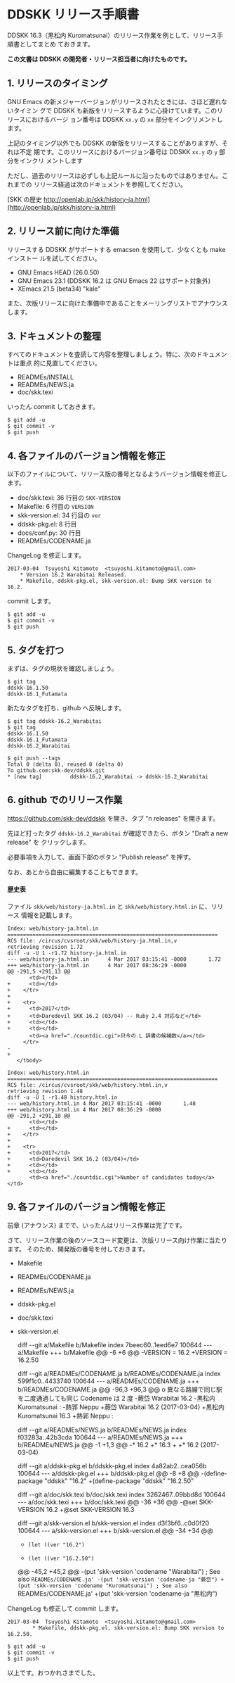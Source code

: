 DDSKK リリース手順書
====================

DDSKK 16.3（黒松内 Kuromatsunai）のリリース作業を例として、リリース手順書としてまとめ
ておきます。

**この文書は DDSKK の開発者・リリース担当者に向けたものです。**

## 1. リリースのタイミング

GNU Emacs の新メジャーバージョンがリリースされたときには、さほど遅れないタイミン
グで DDSKK も新版をリリースするように心掛けています。このリリースにおけるバージ
ョン番号は DDSKK `xx.y` の `xx` 部分をインクリメントします。

上記のタイミング以外でも DDSKK の新版をリリースすることがありますが、それは不定
期です。このリリースにおけるバージョン番号は DDSKK `xx.y` の `y` 部分をインクリ
メントします

ただし、過去のリリースは必ずしも上記ルールに沿ったものではありません。これまでの
リリース経過は次のドキュメントを参照してください。

[SKK の歴史 http://openlab.jp/skk/history-ja.html](http://openlab.jp/skk/history-ja.html)

## 2. リリース前に向けた準備

リリースする DDSKK がサポートする emacsen を使用して、少なくとも make インストー
ルを試してください。

* GNU Emacs HEAD (26.0.50)
* GNU Emacs 23.1 (DDSKK 16.2 は GNU Emacs 22 はサポート対象外)
* XEmacs 21.5 (beta34) "kale"

また、次版リリースに向けた準備中であることをメーリングリストでアナウンスします。

## 3. ドキュメントの整理

すべてのドキュメントを査読して内容を整理しましょう。特に、次のドキュメントは重点
的に見直してください。

* READMEs/INSTALL
* READMEs/NEWS.ja
* doc/skk.texi

いったん commit しておきます。

    $ git add -u
    $ git commit -v
    $ git push

## 4. 各ファイルのバージョン情報を修正

以下のファイルについて、リリース版の番号となるようバージョン情報を修正します。

* doc/skk.texi: 36 行目の `SKK-VERSION`
* Makefile: 6 行目の `VERSION`
* skk-version.el: 34 行目の `ver`
* ddskk-pkg.el: 8 行目
* docs/conf.py: 30 行目
* READMEs/CODENAME.ja

ChangeLog を修正します。

```
2017-03-04  Tsuyoshi Kitamoto  <tsuyoshi.kitamoto@gmail.com>
	* Version 16.2 Warabitai Released.
	* Makefile, ddskk-pkg.el, skk-version.el: Bump SKK version to 16.2.
```

commit します。

    $ git add -u
    $ git commit -v
    $ git push

## 5. タグを打つ

まずは、タグの現状を確認しましょう。

    $ git tag
    ddskk-16.1.50
    ddskk-16.1_Futamata

新たなタグを打ち、github へ反映します。

    $ git tag ddskk-16.2_Warabitai
    $ git tag
    ddskk-16.1.50
    ddskk-16.1_Futamata
    ddskk-16.2_Warabitai

    $ git push --tags
    Total 0 (delta 0), reused 0 (delta 0)
    To github.com:skk-dev/ddskk.git
    * [new tag]         ddskk-16.2_Warabitai -> ddskk-16.2_Warabitai

## 6. github でのリリース作業

https://github.com/skk-dev/ddskk を開き、タブ "n releases" を開きます。

先ほど打ったタグ `ddskk-16.2_Warabitai` が確認できたら、ボタン "Draft a new release" を
クリックします。

必要事項を入力して、画面下部のボタン "Publish release" を押す。

なお、あとから自由に編集することもできます。

<!--
## 7. openlab でのリリース作業

### (1) ファイルを配置する

#### ア. 公開用アーカイブを配置する

手元でアーカイブを作ります。

    $ make release
    /bin/rm -f leim-list.el skk-autoloads.el skk-setup.el *.elc experimental/*.elc \
    auto-autoloads.el custom-load.el ert.el \
    ./doc/skk.info* `find . -name '*~'` `find . -name '.*~'` `find . -name '.#*'`
    /bin/rm -f ../ddskk-16.2.tar.gz ../ddskk-16.2.tar.bz2 ;\
    git archive --format=tar.gz --prefix=ddskk-16.2/ HEAD > ../ddskk-16.2.tar.gz ;\
    git archive --format=tar --prefix=ddskk-16.2/ HEAD | bzip2 -9 -c > ../ddskk-16.2.tar.bz2 ;\
    md5 ../ddskk-16.2.tar.bz2 > ../ddskk-16.2.tar.bz2.md5 ;\
    md5 ../ddskk-16.2.tar.gz > ../ddskk-16.2.tar.gz.md5
    $ cd ..
	$ ls
    ddskk-16.2.tar.bz2
    ddskk-16.2.tar.bz2.md5
    ddskk-16.2.tar.gz
    ddskk-16.2.tar.gz.md5

アーカイブを openlab へ転送します

    $ scp ddskk-16.2.tar.gz* USERNAME@openlab.jp:
    ddskk-16.2.tar.gz               100%  866KB   1.2MB/s   00:00
    ddskk-16.2.tar.gz.md5           100%   55     1.4KB/s   00:00

openlab へログインして、アーカイブを所定のディレクトリへ移します。

    $ ssh USERNAME@openlab.jp
    [USERNAME@openlab ~]$ mv ddskk-16.2.tar.gz* /circus/openlab/skk/maintrunk/

#### イ. PDF マニュアルを配置する

手元でマニュアルの PDF 版を生成します。

    $ cd doc
	$ ./makepdf.sh
	$ mv skk.pdf skk-16.2.pdf

skk.pdf を openlab へ転送し、所定のディレクトリへ移します。

    $ scp skk-16.2.pdf USERNAME@openlab.jp:
    $ ssh USERNAME@openlab.jp
    [USERNAME@openlab ~]$ mv skk-16.2.pdf /circus/openlab/skk/skk-manual
    [USERNAME@openlab ~]$ cd /circus/openlab/skk/maintrunk/
    [USERNAME@openlab /circus/openlab/skk/maintrunk]$ ln -s ../skk-manual/skk-16.2.pdf skk-16.2.pdf

### (2) WEB ページを更新する

openlab 向け cvs 作業です。

#### トップページ

ファイル `skk/web/index-j.html.in` と `skk/web/index.html.in` に、リリースアナウ
ンスを記載します。

    Index: web/index-j.html.in
    ===================================================================
    RCS file: /circus/cvsroot/skk/web/index-j.html.in,v
    retrieving revision 1.117
    diff -u -U 1 -r1.117 index-j.html.in
    --- web/index-j.html.in 1 Oct 2016 08:56:05 -0000       1.117
    +++ web/index-j.html.in 4 Mar 2017 08:09:53 -0000
    @@ -34,2 +34,3 @@
     <ul>
    +  <li>elisp: <a href="./maintrunk">Daredevil SKK 16.2 (蕨岱 Warabitai)</a> をリリースしました。(2017-03-04)
       <li>elisp: <a href="./maintrunk">Daredevil SKK 16.1 (Futamata)</a> をリリースしました。(2016-10-01)

    Index: web/index.html.in
    ===================================================================
    RCS file: /circus/cvsroot/skk/web/index.html.in,v
    retrieving revision 1.116
    diff -u -U 1 -r1.116 index.html.in
    --- web/index.html.in   1 Oct 2016 08:56:05 -0000       1.116
    +++ web/index.html.in   4 Mar 2017 08:09:53 -0000
    @@ -37,4 +37,5 @@
     <ul>
    +  <li>elisp: <a href="./maintrunk">Daredevil SKK 16.2</a> released. (2017-03-04)
       <li>elisp: <a href="./maintrunk">Daredevil SKK 16.1</a> released. (2016-10-01)

 -->

#### 歴史表

ファイル `skk/web/history-ja.html.in` と `skk/web/history.html.in` に、リリース
情報を記載します。

    Index: web/history-ja.html.in
    ===================================================================
    RCS file: /circus/cvsroot/skk/web/history-ja.html.in,v
    retrieving revision 1.72
    diff -u -U 1 -r1.72 history-ja.html.in
    --- web/history-ja.html.in      4 Mar 2017 03:15:41 -0000       1.72
    +++ web/history-ja.html.in      4 Mar 2017 08:36:29 -0000
    @@ -291,5 +291,13 @@
           <td></td>
    +      <td></td>
    +    </tr>
    +
    +    <tr>
    +      <td>2017</td>
    +      <td>Daredevil SKK 16.2 (03/04) -- Ruby 2.4 対応など</td>
    +      <td></td>
    +      <td></td>
           <td><a href="./countdic.cgi">只今の L 辞書の候補数</a></td>
         </tr>
    -
    +
       </tbody>

    Index: web/history.html.in
    ===================================================================
    RCS file: /circus/cvsroot/skk/web/history.html.in,v
    retrieving revision 1.48
    diff -u -U 1 -r1.48 history.html.in
    --- web/history.html.in 4 Mar 2017 03:15:41 -0000       1.48
    +++ web/history.html.in 4 Mar 2017 08:36:29 -0000
    @@ -291,2 +291,10 @@
           <td></td>
    +      <td></td>
    +    </tr>
    +
    +    <tr>
    +      <td>2017</td>
    +      <td>Daredevil SKK 16.2 (03/04)</td>
    +      <td></td>
    +      <td></td>
           <td><a href="./countdic.cgi">Number of candidates today</a></td>

<!--
#### マニュアル

ファイル `skk/web/doc-ja.html.in` と `skk/web/doc.html.in` に、7-(2) で公開し
た PDF へのリンクを記載します。

    Index: web/doc-ja.html.in
    ===================================================================
    RCS file: /circus/cvsroot/skk/web/doc-ja.html.in,v
    retrieving revision 1.15
    diff -u -U 1 -r1.15 doc-ja.html.in
    --- web/doc-ja.html.in  1 Oct 2016 08:56:05 -0000       1.15
    +++ web/doc-ja.html.in  4 Mar 2017 08:00:26 -0000
    @@ -40,2 +40,3 @@
       <li><a href="./skk-manual/skk-manual-ja.html">CVS trunk html</a> (<a href="./skk-manual/skk-manual-ja_frame.html">フレーム版</a>)
    +  <li><a href="./skk-manual/skk-16.2.pdf">DDSKK 16.2 pdf</a>
       <li><a href="./skk-manual/skk-16.1.pdf">DDSKK 16.1 pdf</a>

    Index: web/doc.html.in
    ===================================================================
    RCS file: /circus/cvsroot/skk/web/doc.html.in,v
    retrieving revision 1.11
    diff -u -U 1 -r1.11 doc.html.in
    --- web/doc.html.in     1 Oct 2016 08:56:05 -0000       1.11
    +++ web/doc.html.in     4 Mar 2017 08:00:26 -0000
    @@ -39,2 +39,3 @@
       <li><a href="./skk-manual/skk-manual-ja.html">CVS trunk html</a> (<a     href="./skk-manual/skk-manual-ja_frame.html">with frames</a>)
    +  <li><a href="./skk-manual/skk-16.2.pdf">DDSKK 16.2 pdf</a>
       <li><a href="./skk-manual/skk-16.1.pdf">DDSKK 16.1 pdf</a>

#### cvs commit

ChangeLog を付して cvs commit します。

    $ cvs commit -m "Update for release 16.2"

## 8. アナウンス

メーリングリストで新版をリリースした旨をアナウンスしましょう。

-->

## 9. 各ファイルのバージョン情報を修正

前章 (アナウンス) までで、いったんはリリース作業は完了です。

さて、リリース作業の後のソースコード変更は、次版リリース向け作業に当たります。
そのため、開発版の番号を付しておきます。

* Makefile
* READMEs/CODENAME.ja
* READMEs/NEWS.ja
* ddskk-pkg.el
* doc/skk.texi
* skk-version.el


    diff --git a/Makefile b/Makefile
    index 7beec60..1eed6e7 100644
    --- a/Makefile
    +++ b/Makefile
    @@ -6 +6 @@
    -VERSION = 16.2
    +VERSION = 16.2.50

    diff --git a/READMEs/CODENAME.ja b/READMEs/CODENAME.ja
    index 599f1c0..4433740 100644
    --- a/READMEs/CODENAME.ja
    +++ b/READMEs/CODENAME.ja
    @@ -96,3 +96,3 @@ o 異なる路線で同じ駅を二度通過しても同じ Codename は 2 度
    -蕨岱      Warabitai       16.2
    -黒松内    Kuromatsunai     :
    -熱郛      Neppu
    +蕨岱      Warabitai       16.2 (2017-03-04)
    +黒松内    Kuromatsunai    16.3
    +熱郛      Neppu            :

    diff --git a/READMEs/NEWS.ja b/READMEs/NEWS.ja
    index f03283a..42b3cda 100644
    --- a/READMEs/NEWS.ja
    +++ b/READMEs/NEWS.ja
    @@ -1 +1,3 @@
    -* 16.2
    +* 16.3
    +
    +* 16.2 (2017-03-04)

    diff --git a/ddskk-pkg.el b/ddskk-pkg.el
    index 4a82ab2..cea056b 100644
    --- a/ddskk-pkg.el
    +++ b/ddskk-pkg.el
    @@ -8 +8 @@
    -(define-package "ddskk" "16.2"
    +(define-package "ddskk" "16.2.50"

    diff --git a/doc/skk.texi b/doc/skk.texi
    index 3262467..09bbd8d 100644
    --- a/doc/skk.texi
    +++ b/doc/skk.texi
    @@ -36 +36 @@
    -@set SKK-VERSION 16.2
    +@set SKK-VERSION 16.3

    diff --git a/skk-version.el b/skk-version.el
    index d3f3bf6..c0d0f20 100644
    --- a/skk-version.el
    +++ b/skk-version.el
    @@ -34 +34 @@
    -     (let ((ver "16.2")
    +     (let ((ver "16.2.50")
    @@ -45,2 +45,2 @@
    -(put 'skk-version 'codename "Warabitai") ; See also `READMEs/CODENAME.ja'
    -(put 'skk-version 'codename-ja "蕨岱")
    +(put 'skk-version 'codename "Kuromatsunai") ; See also `READMEs/CODENAME.ja'
    +(put 'skk-version 'codename-ja "黒松内")

ChangeLog も修正して commit します。

```
2017-03-04  Tsuyoshi Kitamoto  <tsuyoshi.kitamoto@gmail.com>
        * Makefile, ddskk-pkg.el, skk-version.el: Bump SKK version to 16.2.50.
```

    $ git add -u
    $ git commit -v
    $ git push

以上です。おつかれさまでした。
